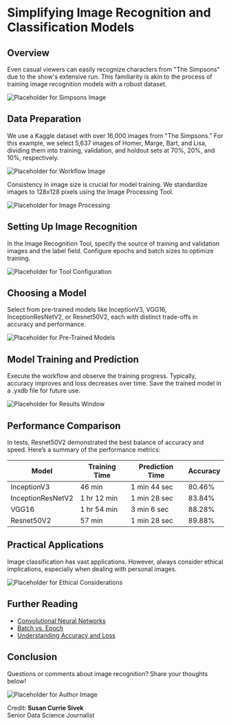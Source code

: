# Simplifying Image Recognition and Classification Models

## Overview
Even casual viewers can easily recognize characters from "The Simpsons" due to the show's extensive run. This familiarity is akin to the process of training image recognition models with a robust dataset.

![Placeholder for Simpsons Image](image1.png)

## Data Preparation
We use a Kaggle dataset with over 16,000 images from "The Simpsons." For this example, we select 5,637 images of Homer, Marge, Bart, and Lisa, dividing them into training, validation, and holdout sets at 70%, 20%, and 10%, respectively.

![Placeholder for Workflow Image](image2.png)

Consistency in image size is crucial for model training. We standardize images to 128x128 pixels using the Image Processing Tool.

![Placeholder for Image Processing](image3.png)

## Setting Up Image Recognition
In the Image Recognition Tool, specify the source of training and validation images and the label field. Configure epochs and batch sizes to optimize training.

![Placeholder for Tool Configuration](image4.png)

## Choosing a Model
Select from pre-trained models like InceptionV3, VGG16, InceptionResNetV2, or Resnet50V2, each with distinct trade-offs in accuracy and performance.

![Placeholder for Pre-Trained Models](image5.png)

## Model Training and Prediction
Execute the workflow and observe the training progress. Typically, accuracy improves and loss decreases over time. Save the trained model in a .yxdb file for future use.

![Placeholder for Results Window](image6.png)

## Performance Comparison
In tests, Resnet50V2 demonstrated the best balance of accuracy and speed. Here’s a summary of the performance metrics:

| Model              | Training Time | Prediction Time | Accuracy        |
|--------------------|---------------|-----------------|-----------------|
| InceptionV3        | 46 min        | 1 min 44 sec    | 80.46%          |
| InceptionResNetV2  | 1 hr 12 min   | 1 min 28 sec    | 83.84%          |
| VGG16              | 1 hr 54 min   | 3 min 6 sec     | 88.28%          |
| Resnet50V2         | 57 min        | 1 min 28 sec    | 89.88%          |

## Practical Applications
Image classification has vast applications. However, always consider ethical implications, especially when dealing with personal images.

![Placeholder for Ethical Considerations](image7.png)

## Further Reading
- [Convolutional Neural Networks](https://cs231n.github.io)
- [Batch vs. Epoch](https://machinelearningmastery.com)
- [Understanding Accuracy and Loss](https://docs.paperspace.com)

## Conclusion
Questions or comments about image recognition? Share your thoughts below!

![Placeholder for Author Image](image8.png)


Credit:
**Susan Currie Sivek**  
Senior Data Science Journalist

